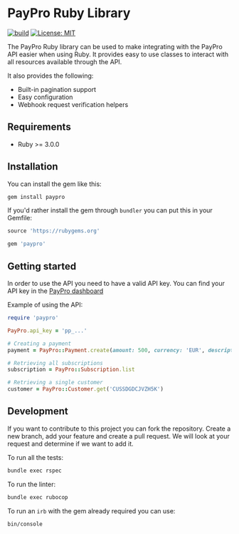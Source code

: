 # PayPro Ruby Library

[![build](https://github.com/paypronl/paypro-ruby/actions/workflows/build.yml/badge.svg?branch=master)](https://github.com/paypronl/paypro-ruby/actions/workflows/build.yml)
[![License: MIT](https://img.shields.io/badge/License-MIT-blue.svg)](https://opensource.org/licenses/MIT)

The PayPro Ruby library can be used to make integrating with the PayPro API easier when using Ruby.
It provides easy to use classes to interact with all resources available through the API.

It also provides the following:

- Built-in pagination support
- Easy configuration
- Webhook request verification helpers

## Requirements

- Ruby >= 3.0.0

## Installation

You can install the gem like this:

```sh
gem install paypro
```

If you'd rather install the gem through `bundler` you can put this in your Gemfile:

```ruby
source 'https://rubygems.org'

gem 'paypro'

```

## Getting started

In order to use the API you need to have a valid API key.
You can find your API key in the [PayPro dashboard](https://app.paypro.nl/developers/api-keys)

Example of using the API:

```ruby
require 'paypro'

PayPro.api_key = 'pp_...'

# Creating a payment
payment = PayPro::Payment.create(amount: 500, currency: 'EUR', description: 'Test Payment')

# Retrieving all subscriptions
subscription = PayPro::Subscription.list

# Retrieving a single customer
customer = PayPro::Customer.get('CUSSDGDCJVZH5K')

```

## Development

If you want to contribute to this project you can fork the repository. Create a new branch, add your feature and create a pull request. We will look at your request and determine if we want to add it.

To run all the tests:

```sh
bundle exec rspec
```

To run the linter:

```sh
bundle exec rubocop
```

To run an `irb` with the gem already required you can use:

```sh
bin/console
```

